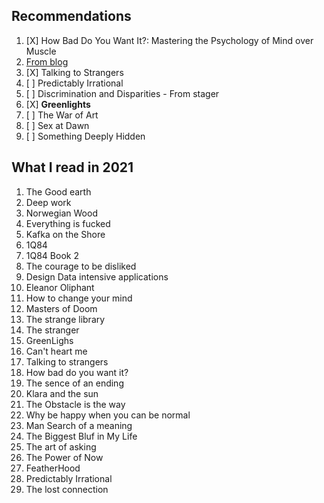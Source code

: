 ## Recommendations
1. [X] How Bad Do You Want It?: Mastering the Psychology of Mind over Muscle
2. [From blog](https://eli.thegreenplace.net/2020/summary-of-reading-october-december-2020/)
4. [X] Talking to Strangers
5. [ ] Predictably Irrational
6. [ ] Discrimination and Disparities - From stager
7. [X] **Greenlights**
8. [ ] The War of Art
9. [ ] Sex at Dawn
10. [ ] Something Deeply Hidden


## What I read in 2021
1. The Good earth
2. Deep work
3. Norwegian Wood
4. Everything is fucked
5. Kafka on the Shore
6. 1Q84
7. 1Q84 Book 2
8. The courage to be disliked
9. Design Data intensive applications
10. Eleanor Oliphant
11. How to change your mind
12. Masters of Doom
13. The strange library
14. The stranger
15. GreenLighs
16. Can't heart me
17. Talking to strangers
18. How bad do you want it?
19. The sence of an ending
20. Klara and the sun
21. The Obstacle is the way
22. Why be happy when you can be normal
23. Man Search of a meaning
24. The Biggest Bluf in My Life
25. The art of asking
26. The Power of Now
27. FeatherHood
28. Predictably Irrational
29. The lost connection
